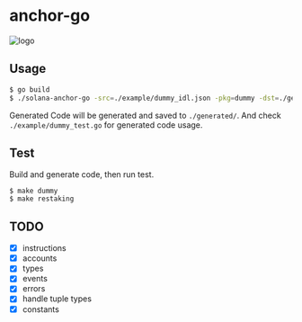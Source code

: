 # anchor-go

![logo](logo.png)

## Usage

```bash
$ go build
$ ./solana-anchor-go -src=./example/dummy_idl.json -pkg=dummy -dst=./generated/dummy
```

Generated Code will be generated and saved to `./generated/`.
And check `./example/dummy_test.go` for generated code usage.

## Test
Build and generate code, then run test.
```
$ make dummy
$ make restaking
```

## TODO
- [x] instructions
- [x] accounts
- [x] types
- [x] events
- [x] errors
- [x] handle tuple types
- [x] constants
